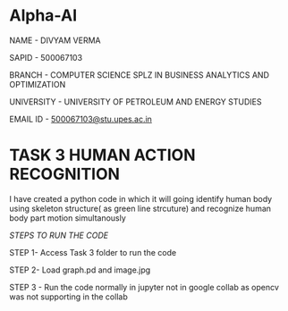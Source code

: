 # Alpha-AI
NAME - DIVYAM VERMA 

SAPID - 500067103

BRANCH - COMPUTER SCIENCE SPLZ IN BUSINESS ANALYTICS AND OPTIMIZATION

UNIVERSITY - UNIVERSITY OF PETROLEUM AND ENERGY STUDIES

EMAIL ID - 500067103@stu.upes.ac.in

# TASK 3 HUMAN ACTION RECOGNITION

I have created a python code in which it will going identify human body using skeleton structure( as green line strcuture) and recognize human body part motion simultanously

*STEPS TO RUN THE CODE*

STEP 1- Access Task 3 folder to run the code 

STEP 2- Load graph.pd and image.jpg

STEP 3 - Run the code normally in jupyter not in google collab as opencv was not supporting in the collab 
